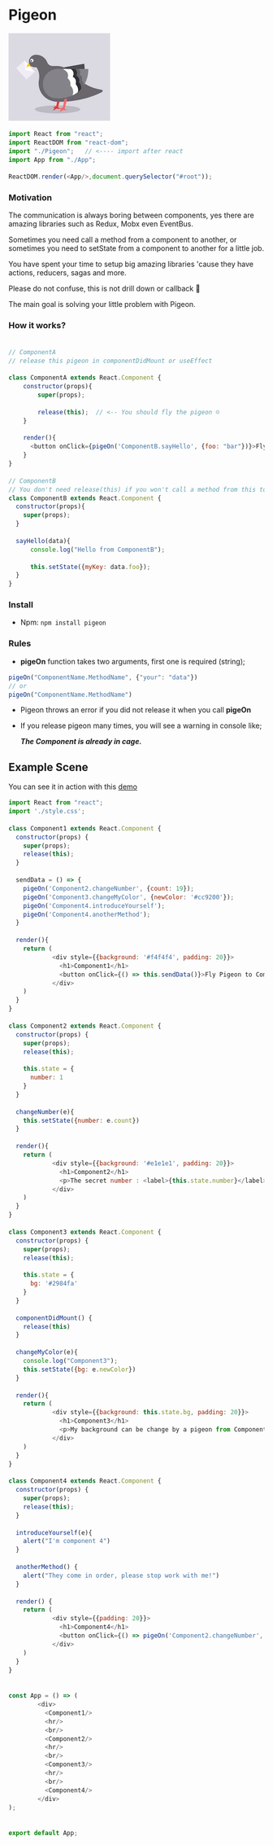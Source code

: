 # Pigeon

![Postman Pigeon](./pigeon.jpg)

```js
import React from "react";
import ReactDOM from "react-dom";
import "./Pigeon";   // <---- import after react
import App from "./App";

ReactDOM.render(<App/>,document.querySelector("#root"));
```

### Motivation
The communication is always boring between components, yes there are amazing libraries such as Redux, Mobx even EventBus.

Sometimes you need call a method from a component to another, or sometimes you need to setState from a component to another for a little job.

You have spent your time to setup big amazing libraries 'cause they have actions, reducers, sagas and more.

Please do not confuse, this is not drill down or callback 👻

The main goal is solving your little problem with Pigeon.



### How it works?
```js

// ComponentA
// release this pigeon in componentDidMount or useEffect

class ComponentA extends React.Component {
    constructor(props){
        super(props);
        
        release(this);  // <-- You should fly the pigeon ☺️
    }
    
    render(){
      <button onClick={pigeOn('ComponentB.sayHello', {foo: "bar"})}>Fly now!</button>
    }
}

// ComponentB
// You don't need release(this) if you won't call a method from this to another
class ComponentB extends React.Component {
  constructor(props){
    super(props);
  }

  sayHello(data){
      console.log("Hello from ComponentB");
      
      this.setState({myKey: data.foo});
  }
}
```

### Install

- Npm: `npm install pigeon`

### Rules

- **pigeOn** function takes two arguments, first one is required (string);

```js
pigeOn("ComponentName.MethodName", {"your": "data"})
// or
pigeOn("ComponentName.MethodName")
```

- Pigeon throws an error if you did not release it when you call **pigeOn**
- If you release pigeon many times, you will see a warning in console like;

  ***The Component is already in cage.***

## Example Scene

You can see it in action with this [demo](https://xenodochial-neumann-4a5285.netlify.app)

```js
import React from "react";
import './style.css';

class Component1 extends React.Component {
  constructor(props) {
    super(props);
    release(this);
  }

  sendData = () => {
    pigeOn('Component2.changeNumber', {count: 19});
    pigeOn('Component3.changeMyColor', {newColor: '#cc9200'});
    pigeOn('Component4.introduceYourself');
    pigeOn('Component4.anotherMethod');
  }

  render(){
    return (
            <div style={{background: '#f4f4f4', padding: 20}}>
              <h1>Component1</h1>
              <button onClick={() => this.sendData()}>Fly Pigeon to Component2, Component3 and Component4</button>
            </div>
    )
  }
}

class Component2 extends React.Component {
  constructor(props) {
    super(props);
    release(this);

    this.state = {
      number: 1
    }
  }

  changeNumber(e){
    this.setState({number: e.count})
  }

  render(){
    return (
            <div style={{background: '#e1e1e1', padding: 20}}>
              <h1>Component2</h1>
              <p>The secret number : <label>{this.state.number}</label></p>
            </div>
    )
  }
}

class Component3 extends React.Component {
  constructor(props) {
    super(props);
    release(this);

    this.state = {
      bg: '#2984fa'
    }
  }

  componentDidMount() {
    release(this)
  }

  changeMyColor(e){
    console.log("Component3");
    this.setState({bg: e.newColor})
  }

  render(){
    return (
            <div style={{background: this.state.bg, padding: 20}}>
              <h1>Component3</h1>
              <p>My background can be change by a pigeon from Component1</p>
            </div>
    )
  }
}

class Component4 extends React.Component {
  constructor(props) {
    super(props);
    release(this);
  }

  introduceYourself(e){
    alert("I'm component 4")
  }

  anotherMethod() {
    alert("They come in order, please stop work with me!")
  }

  render() {
    return (
            <div style={{padding: 20}}>
              <h1>Component4</h1>
              <button onClick={() => pigeOn('Component2.changeNumber', {count: 2021}) }>I want to change number from Component2</button>
            </div>
    )
  }
}


const App = () => (
        <div>
          <Component1/>
          <hr/>
          <br/>
          <Component2/>
          <hr/>
          <br/>
          <Component3/>
          <hr/>
          <br/>
          <Component4/>
        </div>
);


export default App;

```

